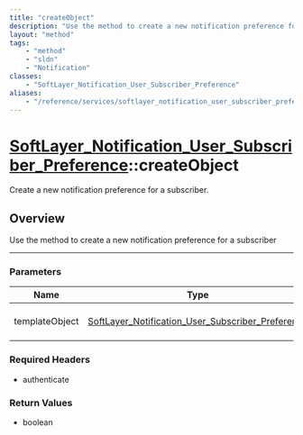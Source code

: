 ```yaml
---
title: "createObject"
description: "Use the method to create a new notification preference for a subscriber"
layout: "method"
tags:
    - "method"
    - "sldn"
    - "Notification"
classes:
    - "SoftLayer_Notification_User_Subscriber_Preference"
aliases:
    - "/reference/services/softlayer_notification_user_subscriber_preference/createObject"
---
```

# [SoftLayer_Notification_User_Subscriber_Preference](/reference/services/SoftLayer_Notification_User_Subscriber_Preference)::createObject


Create a new notification preference for a subscriber.


## Overview 
Use the method to create a new notification preference for a subscriber 

-----

### Parameters 
|Name | Type | Description |
| --- | --- | --- |
|templateObject| <a href='/reference/datatypes/SoftLayer_Notification_User_Subscriber_Preference'>SoftLayer_Notification_User_Subscriber_Preference </a>| The SoftLayer_Notification_User_Subscriber_Preference object that you wish to create.|


### Required Headers
* authenticate


### Return Values
* boolean




